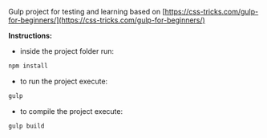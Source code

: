 Gulp project for testing and learning based on [https://css-tricks.com/gulp-for-beginners/](https://css-tricks.com/gulp-for-beginners/)

**Instructions:**

* inside the project folder run:
```bash
npm install
```

* to run the project execute:
```bash
gulp
```

* to compile the project execute:
```bash
gulp build
```

